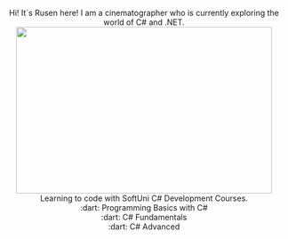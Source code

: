 <p align="center">
Hi! It`s Rusen here! I am a cinematographer who is currently exploring the world of C# and .NET.
  <img width="460" height="300" src="https://media.giphy.com/media/ZVik7pBtu9dNS/giphy.gif"><br />
  Learning to code with SoftUni C# Development Courses.<br />
:dart: Programming Basics with C#<br />
:dart: C# Fundamentals<br />
:dart: C# Advanced<br />
</p>

<!--
**rusenminchev/rusenminchev** is a ✨ _special_ ✨ repository because its `README.md` (this file) appears on your GitHub profile.

Here are some ideas to get you started:

- 🔭 I’m currently working on ...
- 🌱 I’m currently learning ...
- 👯 I’m looking to collaborate on ...
- 🤔 I’m looking for help with ...
- 💬 Ask me about ...
- 📫 How to reach me: ...
- 😄 Pronouns: ...
- ⚡ Fun fact: ...
-->
